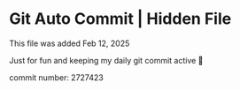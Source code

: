 # Git Auto Commit | Hidden File

This file was added Feb 12, 2025

Just for fun and keeping my daily git commit active 🤪

commit number: 2727423
